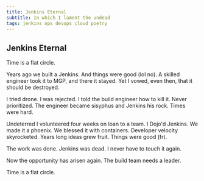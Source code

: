 ```yaml
---
title: Jenkins Eternal
subtitle: In which I lament the undead
tags: jenkins ops devops cloud poetry
---
```


## Jenkins Eternal

Time is a flat circle. 

Years ago we built a Jenkins. And things were good (lol no). A skilled engineer took it to MGP, and there it stayed. Yet I vowed, even then, that it should be destroyed.

I tried drone. I was rejected. I told the build engineer how to kill it. Never prioritized. The engineer became sisyphus and Jenkins his rock. Times were hard.

Undeterred I volunteered four weeks on loan to a team. I Dojo'd Jenkins. We made it a phoenix. We blessed it with containers. Developer velocity skyrocketed. Years long ideas grew fruit. Things were good (fr).

The work was done. Jenkins was dead. I never have to touch it again. 

Now the opportunity has arisen again. The build team needs a leader.

Time is a flat circle.
